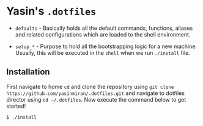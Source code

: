 # Yasin's `.dotfiles`

- `defaults` - Basically holds all the default commands, functions, aliases and related
configurations which are loaded to the shell environment.

- `setup_*` - Purpose to hold all the bootstrapping logic for a new machine. Usually,
this will be executed in the `shell` when we run `./install` file.

## Installation

First navigate to home `cd` and clone the repository using `git clone https://github.com/yasinmiran/.dotfiles.git` and
navigate to dotfiles director using `cd ~/.dotfiles`. Now execute the command below to get started!

```bash
$ ./install
```
